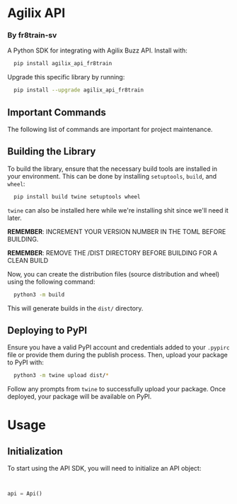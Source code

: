 # Agilix API
### By fr8train-sv

A Python SDK for integrating with Agilix Buzz API. Install with:

```bash
  pip install agilix_api_fr8train
```

Upgrade this specific library by running:

```bash
  pip install --upgrade agilix_api_fr8train
```

## Important Commands

The following list of commands are important for project maintenance.

## Building the Library

To build the library, ensure that the necessary build tools are installed in your environment. This can be done by installing `setuptools`, `build`, and `wheel`:

```bash
  pip install build twine setuptools wheel
```

`twine` can also be installed here while we're installing shit since we'll need it later. 

**REMEMBER**: INCREMENT YOUR VERSION NUMBER IN THE TOML BEFORE BUILDING.  

**REMEMBER**: REMOVE THE /DIST DIRECTORY BEFORE BUILDING FOR A CLEAN BUILD

Now, you can create the distribution files (source distribution and wheel) using the following command:

```bash
  python3 -m build
```

This will generate builds in the `dist/` directory.

## Deploying to PyPI

Ensure you have a valid PyPI account and credentials added to your `.pypirc` file or provide them during the publish process. Then, upload your package to PyPI with:

```bash
  python3 -m twine upload dist/*
```

Follow any prompts from `twine` to successfully upload your package. Once deployed, your package will be available on PyPI. 

# Usage

## Initialization

To start using the API SDK, you will need to initialize an API object:

```python


api = Api()
```